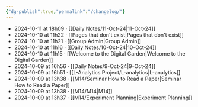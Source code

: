 ```yaml
---
{"dg-publish":true,"permalink":"/changelog/"}
---
```


- 2024-10-11 at 18h09 · [[Daily Notes/11-Oct-24\|11-Oct-24]]
- 2024-10-10 at 11h22 · [[Pages that don't exist\|Pages that don't exist]]
- 2024-10-10 at 11h21 · [[Group Admin\|Group Admin]]
- 2024-10-10 at 11h16 · [[Daily Notes/10-Oct-24\|10-Oct-24]]
- 2024-10-10 at 11h15 · [[Welcome to the Digital Garden\|Welcome to the Digital Garden]]
- 2024-10-09 at 16h56 · [[Daily Notes/9-Oct-24\|9-Oct-24]]
- 2024-10-09 at 16h51 · [[L-Analytics Project/L-analytics\|L-analytics]]
- 2024-10-09 at 13h38 · [[M14/Seminar How to Read a Paper\|Seminar How to Read a Paper]]
- 2024-10-09 at 13h38 · [[M14/M14\|M14]]
- 2024-10-09 at 13h37 · [[M14/Experiment Planning\|Experiment Planning]]
